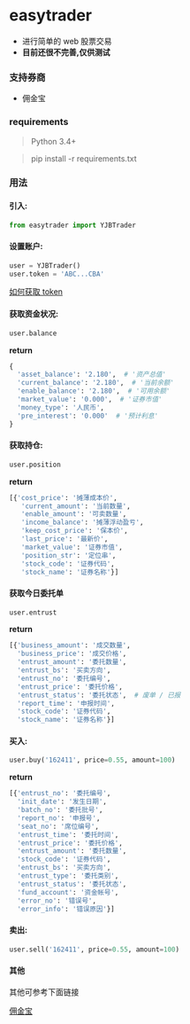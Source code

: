 # easytrader

* 进行简单的 web 股票交易
* **目前还很不完善,仅供测试**

### 支持券商

* 佣金宝

### requirements
> Python 3.4+
 
> pip install -r requirements.txt

### 用法

#### 引入:

```python
from easytrader import YJBTrader
```

#### 设置账户:

```python
user = YJBTrader()
user.token = 'ABC...CBA'
```

[如何获取 token](http://www.jisilu.cn/question/42707)

#### 获取资金状况:

```python
user.balance
```

**return**
```python
{
  'asset_balance': '2.180',  # '资产总值'
  'current_balance': '2.180',  # '当前余额'
  'enable_balance': '2.180',  # '可用余额'
  'market_value': '0.000',  # '证券市值'
  'money_type': '人民币',
  'pre_interest': '0.000'  # '预计利息'
} 
```

#### 获取持仓:

```python
user.position
```

**return**
```python
[{'cost_price': '摊薄成本价',
   'current_amount': '当前数量',
   'enable_amount': '可卖数量',
   'income_balance': '摊薄浮动盈亏',
   'keep_cost_price': '保本价',
   'last_price': '最新价',
   'market_value': '证券市值',
   'position_str': '定位串',
   'stock_code': '证券代码',
   'stock_name': '证券名称'}]

```

#### 获取今日委托单
```python
user.entrust
```

**return** 

```python
[{'business_amount': '成交数量',
  'business_price': '成交价格',
  'entrust_amount': '委托数量',
  'entrust_bs': '买卖方向',
  'entrust_no': '委托编号',
  'entrust_price': '委托价格',
  'entrust_status': '委托状态',  # 废单 / 已报
  'report_time': '申报时间',
  'stock_code': '证券代码',
  'stock_name': '证券名称'}]

```


#### 买入:

```python
user.buy('162411', price=0.55, amount=100)
```

**return** 

```python
[{'entrust_no': '委托编号',
  'init_date': '发生日期',
  'batch_no': '委托批号',
  'report_no': '申报号',
  'seat_no': '席位编号',
  'entrust_time': '委托时间',
  'entrust_price': '委托价格',
  'entrust_amount': '委托数量',
  'stock_code': '证券代码',
  'entrust_bs': '买卖方向',
  'entrust_type': '委托类别',
  'entrust_status': '委托状态',
  'fund_account': '资金帐号',
  'error_no': '错误号',
  'error_info': '错误原因'}]
```

#### 卖出:

```python
user.sell('162411', price=0.55, amount=100)
```

#### 其他
其他可参考下面链接

[佣金宝](http://www.jisilu.cn/question/42707)
